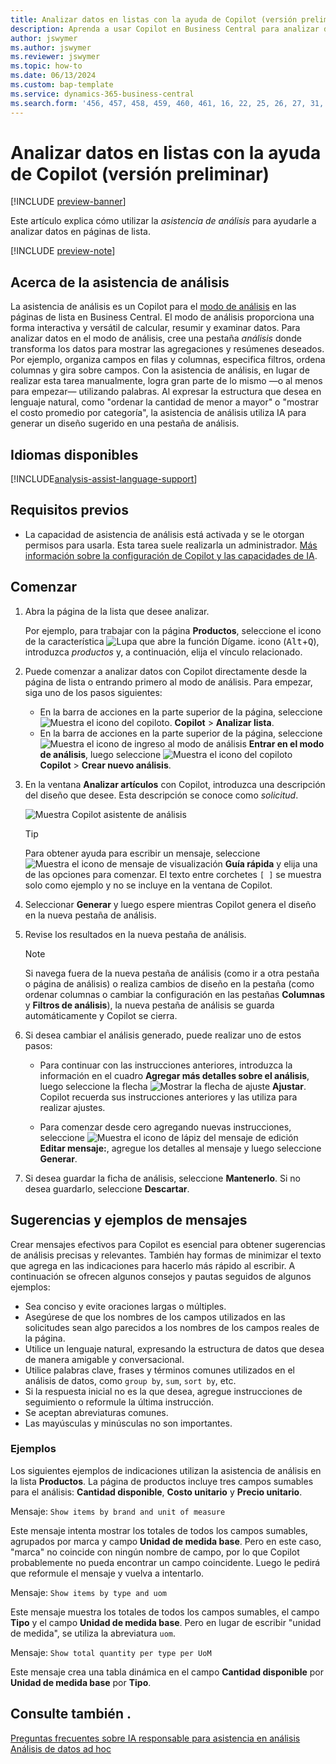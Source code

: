 ```yaml
---
title: Analizar datos en listas con la ayuda de Copilot (versión preliminar)
description: Aprenda a usar Copilot en Business Central para analizar datos.
author: jswymer
ms.author: jswymer
ms.reviewer: jswymer
ms.topic: how-to
ms.date: 06/13/2024
ms.custom: bap-template
ms.service: dynamics-365-business-central
ms.search.form: '456, 457, 458, 459, 460, 461, 16, 22, 25, 26, 27, 31, 143, 144, 9300, 9301, 9303, 9304, 9305, 9306, 9307, 9309, 9310, 9311'
---
```

# Analizar datos en listas con la ayuda de Copilot (versión preliminar)

[!INCLUDE [preview-banner](~/../shared-content/shared/preview-includes/preview-banner.md)]

Este artículo explica cómo utilizar la *asistencia de análisis* para ayudarle a analizar datos en páginas de lista.

[!INCLUDE [preview-note](~/../shared-content/shared/preview-includes/production-ready-preview-dynamics365.md)]

## Acerca de la asistencia de análisis

La asistencia de análisis es un Copilot para el [modo de análisis](analysis-mode.md) en las páginas de lista en Business Central. El modo de análisis proporciona una forma interactiva y versátil de calcular, resumir y examinar datos. Para analizar datos en el modo de análisis, cree una pestaña *análisis* donde transforma los datos para mostrar las agregaciones y resúmenes deseados. Por ejemplo, organiza campos en filas y columnas, especifica filtros, ordena columnas y gira sobre campos. Con la asistencia de análisis, en lugar de realizar esta tarea manualmente, logra gran parte de lo mismo &mdash;o al menos para empezar&mdash; utilizando palabras. Al expresar la estructura que desea en lenguaje natural, como "ordenar la cantidad de menor a mayor" o "mostrar el costo promedio por categoría", la asistencia de análisis utiliza IA para generar un diseño sugerido en una pestaña de análisis.

## Idiomas disponibles

[!INCLUDE[analysis-assist-language-support](includes/analysis-assist-language-support.md)]

## Requisitos previos

- La capacidad de asistencia de análisis está activada y se le otorgan permisos para usarla. Esta tarea suele realizarla un administrador. [Más información sobre la configuración de Copilot y las capacidades de IA](enable-ai.md).
<!-- - The display language in Business Central is set to one the following English locales: en-AU, en-CA, en-GB, en-IE, en-IN, en-NZ, en-PH, en-SG, en-US, en-ZA. [Learn how to change the language](ui-change-basic-settings.md#language)-->
<!-- - Your Business Central environment is in any country/region except Canada (this feature isn't yet available in Canada).-->

## Comenzar

1. Abra la página de la lista que desee analizar.

   Por ejemplo, para trabajar con la página **Productos**, seleccione el icono de la característica ![Lupa que abre la función Dígame.](media/ui-search/search_small.png) icono (<kbd>Alt</kbd>+<kbd>Q</kbd>), introduzca *productos* y, a continuación, elija el vínculo relacionado.

1. Puede comenzar a analizar datos con Copilot directamente desde la página de lista o entrando primero al modo de análisis. Para empezar, siga uno de los pasos siguientes:

    - En la barra de acciones en la parte superior de la página, seleccione ![Muestra el icono del copiloto.](media/copilot-icon.png) **Copilot** > **Analizar lista**.
    - En la barra de acciones en la parte superior de la página, seleccione ![Muestra el icono de ingreso al modo de análisis](media/analysis-mode-icon.png) **Entrar en el modo de análisis**, luego seleccione ![Muestra el icono del copiloto](media/copilot-icon.png) **Copilot** > **Crear nuevo análisis**.

1. En la ventana **Analizar artículos** con Copilot, introduzca una descripción del diseño que desee. Esta descripción se conoce como *solicitud*.

    ![Muestra Copilot asistente de análisis](media/analysis-assist.png)

    > [!TIP]
    > Para obtener ayuda para escribir un mensaje, seleccione ![Muestra el icono de mensaje de visualización](media/prompt-guide-icon.png) **Guía rápida** y elija una de las opciones para comenzar. El texto entre corchetes `[ ]` se muestra solo como ejemplo y no se incluye en la ventana de Copilot.

1. Seleccionar **Generar** y luego espere mientras Copilot genera el diseño en la nueva pestaña de análisis.
1. Revise los resultados en la nueva pestaña de análisis.

   > [!NOTE]
   > Si navega fuera de la nueva pestaña de análisis (como ir a otra pestaña o página de análisis) o realiza cambios de diseño en la pestaña (como ordenar columnas o cambiar la configuración en las pestañas **Columnas** y **Filtros de análisis**), la nueva pestaña de análisis se guarda automáticamente y Copilot se cierra.

1. Si desea cambiar el análisis generado, puede realizar uno de estos pasos:

   - Para continuar con las instrucciones anteriores, introduzca la información en el cuadro **Agregar más detalles sobre el análisis**, luego seleccione la flecha ![Mostrar la flecha de ajuste](media/analysis-assist-adjust-button.png) **Ajustar**. Copilot recuerda sus instrucciones anteriores y las utiliza para realizar ajustes.

   - Para comenzar desde cero agregando nuevas instrucciones, seleccione ![Muestra el icono de lápiz del mensaje de edición](media/edit-pencil.png) **Editar mensaje:**, agregue los detalles al mensaje y luego seleccione **Generar**.

1. Si desea guardar la ficha de análisis, seleccione **Mantenerlo**. Si no desea guardarlo, seleccione **Descartar**.

## Sugerencias y ejemplos de mensajes

Crear mensajes efectivos para Copilot es esencial para obtener sugerencias de análisis precisas y relevantes. También hay formas de minimizar el texto que agrega en las indicaciones para hacerlo más rápido al escribir. A continuación se ofrecen algunos consejos y pautas seguidos de algunos ejemplos:

- Sea conciso y evite oraciones largas o múltiples.
- Asegúrese de que los nombres de los campos utilizados en las solicitudes sean algo parecidos a los nombres de los campos reales de la página.
- Utilice un lenguaje natural, expresando la estructura de datos que desea de manera amigable y conversacional.
- Utilice palabras clave, frases y términos comunes utilizados en el análisis de datos, como `group by`, `sum`, `sort by`, etc.
- Si la respuesta inicial no es la que desea, agregue instrucciones de seguimiento o reformule la última instrucción.
- Se aceptan abreviaturas comunes.
- Las mayúsculas y minúsculas no son importantes.

### Ejemplos

Los siguientes ejemplos de indicaciones utilizan la asistencia de análisis en la lista **Productos**. La página de productos incluye tres campos sumables para el análisis: **Cantidad disponible**, **Costo unitario** y **Precio unitario**.

Mensaje: `Show items by brand and unit of measure`

Este mensaje intenta mostrar los totales de todos los campos sumables, agrupados por marca y campo **Unidad de medida base**. Pero en este caso, "marca" no coincide con ningún nombre de campo, por lo que Copilot probablemente no pueda encontrar un campo coincidente. Luego le pedirá que reformule el mensaje y vuelva a intentarlo.

Mensaje: `Show items by type and uom`

Este mensaje muestra los totales de todos los campos sumables, el campo **Tipo** y el campo **Unidad de medida base**. Pero en lugar de escribir "unidad de medida", se utiliza la abreviatura `uom`.

Mensaje: `Show total quantity per type per UoM`

Este mensaje crea una tabla dinámica en el campo **Cantidad disponible** por **Unidad de medida base** por **Tipo**.

## Consulte también .

[Preguntas frecuentes sobre IA responsable para asistencia en análisis](faqs-analysis-assist.md)  
[Análisis de datos ad hoc](reports-adhoc-analysis.md)  
